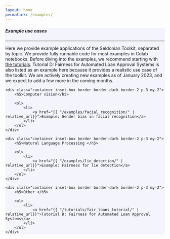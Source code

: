 ```yaml
---
layout: home
permalink: /examples/
---
```


<!-- Main Container -->
<div class="container p-3 my-4 border" style="background-color: #f3f4fc;">
    <h5 class="mb-3"><b>Example use cases</b></h5>
    <hr class="my-4">
    <p>Here we provide example applications of the Seldonian Toolkit, separated by topic. We provide fully runnable code for most examples in Colab notebooks. Before diving into the examples, we recommend starting with <a href="{{ "/tutorials/" | relative_url}}">the tutorials</a>. Tutorial D: Fairness for Automated Loan Approval Systems is also listed as an example here because it provides a realistic use case of the toolkit. We are actively creating new examples as of January 2023, and we expect to add a few more in the coming months. </p>

    <div class="container inset-box border border-dark border-2 p-3 my-2">
        <h5>Computer vision</h5>

        <ol>
            <li>
                <a href="{{ "/examples/facial_recognition/" | relative_url}}">Example: Gender bias in facial recognition</a>
            </li>
        </ol>
    </div>

    <div class="container inset-box border border-dark border-2 p-3 my-2">
        <h5>Natural Language Processing </h5>

        <ol>
            <li>
                <a href="{{ "/examples/lie_detection/" | relative_url}}">Example: Fairness for lie detection</a>
            </li>
        </ol>
    </div>

    <div class="container inset-box border border-dark border-2 p-3 my-2">
        <h5>Other </h5>

        <ol>
            <li>
                <a href="{{ "/tutorials/fair_loans_tutorial/" | relative_url}}">Tutorial D: Fairness for Automated Loan Approval Systems</a>
            </li>
        </ol>
    </div>

</div>